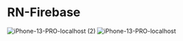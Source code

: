 # RN-Firebase
![iPhone-13-PRO-localhost (2)](https://github.com/GuilhermeHRG/RN-Firebase/assets/109183376/9c9f4c02-5f0d-465d-b070-bcee4bc5e135)
![iPhone-13-PRO-localhost](https://github.com/GuilhermeHRG/RN-Firebase/assets/109183376/786965bd-d34a-44d9-9005-e5e1eff33e21)

